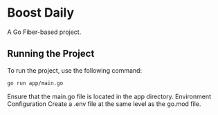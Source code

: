 # Boost Daily

A Go Fiber-based project.

## Running the Project

To run the project, use the following command:

```sh
go run app/main.go
```

Ensure that the main.go file is located in the app directory.
Environment Configuration
Create a .env file at the same level as the go.mod file.
